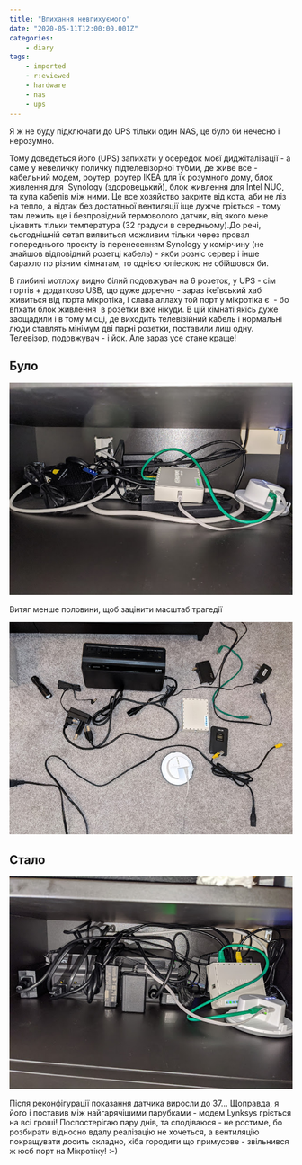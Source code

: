 ```yaml
---
title: "Впихання невпихуємого"
date: "2020-05-11T12:00:00.001Z"
categories:
    - diary
tags:
    - imported
    - r:eviewed
    - hardware
    - nas
    - ups
---
```


Я ж не буду підключати до UPS тільки один NAS, це було би нечесно і нерозумно.
<!--more-->
Тому доведеться його (UPS) запихати у осередок моєї диджіталізації - а саме у невеличку поличку підтелевізорної тубми, де живе все - кабельний модем, роутер, роутер IKEA для їх розумного дому, блок живлення для  Synology (здоровецький), блок живлення для Intel NUC, та купа кабелів між ними. Це все хозяйство закрите від кота, аби не ліз на тепло, а відтак без достатньої вентиляції іще дужче гріється - тому там лежить ще і безпровідний термоволого датчик, від якого мене цікавить тільки температура (32 градуси в середньому).До речі, сьогоднішній сетап виявиться можливим тільки через провал попереднього проекту із перенесенням Synology у комірчину (не знайшов відповідний розетці кабель) - якби розніс сервер і інше барахло по різним кімнатам, то однією юпіескою не обійшовся би.

В глибині мотлоху видно білий подовжувач на 6 розеток, у UPS - сім портів + додатково USB, що дуже доречно - зараз ікеївський хаб живиться від порта мікротіка, і слава аллаху той порт у мікротіка є  - бо впхати блок живлення  в розетки вже нікуди. В цій кімнаті якісь дуже заощадили і в тому місці, де виходить телевізійний кабель і нормальні люди ставлять мінімум дві парні розетки, поставили лиш одну. Телевізор, подовжувач - і йок. Але зараз усе стане краще!

## Було

[![](thumb_00.jpg)](img00.jpg)

Витяг менше половини, щоб зацінити масштаб трагедії

[![](thumb_01.jpg)](img01.jpg)

## Стало

[![](thumb_02.jpg)](img02.jpg)

Після реконфігурації показання датчика виросли до 37... Щоправда, я його і поставив між найгарячішими парубками - модем Lynksys гріється на всі гроші! Поспостерігаю пару днів, та сподіваюся - не ростиме, бо розбирати відносно вдалу реалізацію не хочеться, а вентиляцію покращувати досить складно, хіба городити що примусове - звільнився ж юсб порт на Мікротіку! :-)
